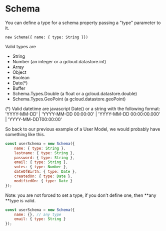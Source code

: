 # Schema

You can define a type for a schema property passing a "type" parameter to it.

`new Schema({ name: { type: String }})`

Valid types are

* String
* Number \(an integer or a gcloud.datastore.int\)
* Array
* Object
* Boolean
* Date\(\*\)
* Buffer
* Schema.Types.Double \(a float or a gcloud.datastore.double\)
* Schema.Types.GeoPoint \(a gcloud.datastore.geoPoint\)

\(\*\) Valid datetime are javascript Date\(\) or a string with the following format: 'YYYY-MM-DD' \| 'YYYY-MM-DD 00:00:00' \| 'YYYY-MM-DD 00:00:00.000' \| 'YYYY-MM-DDT00:00:00'

So back to our previous example of a User Model, we would probably have something like this.

```js
const userSchema = new Schema({
    name: { type: String },
    lastname: { type: String },
    password: { type: String },
    email: { type: String },
    votes: { type: Number },
    dateOfBirth: { type: Date },
    createdOn: { type: Date },
    modifiedOn: { type: Date }
});
```

Note: you are not forced to set a type, if you don't define one, then **any **type is valid.

```js
const userSchema = new Schema({
    name: {}, // any type
    email: { type: String }
});
```



